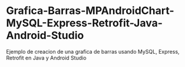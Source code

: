 # Grafica-Barras-MPAndroidChart-MySQL-Express-Retrofit-Java-Android-Studio

Ejemplo de creacion de una grafica de barras usando MySQL, Express, Retrofit en Java y Android Studio
